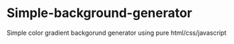 # Simple-background-generator
Simple color gradient backgorund generator using pure html/css/javascript

